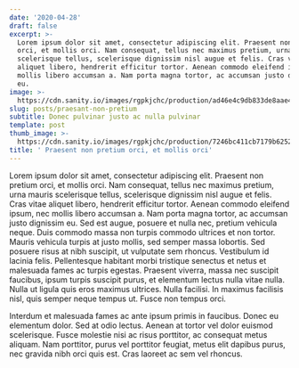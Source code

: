 ```yaml
---
date: '2020-04-28'
draft: false
excerpt: >-
  Lorem ipsum dolor sit amet, consectetur adipiscing elit. Praesent non pretium
  orci, et mollis orci. Nam consequat, tellus nec maximus pretium, urna mauris
  scelerisque tellus, scelerisque dignissim nisl augue et felis. Cras vitae
  aliquet libero, hendrerit efficitur tortor. Aenean commodo eleifend ipsum, nec
  mollis libero accumsan a. Nam porta magna tortor, ac accumsan justo dignissim
  eu. 
image: >-
  https://cdn.sanity.io/images/rgpkjchc/production/ad46e4c9db833de8aae447473d67c02cbae19ac3-5616x3744.jpg
slug: posts/praesant-non-pretium
subtitle: Donec pulvinar justo ac nulla pulvinar
template: post
thumb_image: >-
  https://cdn.sanity.io/images/rgpkjchc/production/7246bc411cb7179b6252e01fe1b70839876827ef-2678x1785.jpg
title: ' Praesent non pretium orci, et mollis orci'
---
```

Lorem ipsum dolor sit amet, consectetur adipiscing elit. Praesent non pretium orci, et mollis orci. Nam consequat, tellus nec maximus pretium, urna mauris scelerisque tellus, scelerisque dignissim nisl augue et felis. Cras vitae aliquet libero, hendrerit efficitur tortor. Aenean commodo eleifend ipsum, nec mollis libero accumsan a. Nam porta magna tortor, ac accumsan justo dignissim eu. Sed est augue, posuere et nulla nec, pretium vehicula neque. Duis commodo massa non turpis commodo ultrices et non tortor. Mauris vehicula turpis at justo mollis, sed semper massa lobortis. Sed posuere risus at nibh suscipit, ut vulputate sem rhoncus. Vestibulum id lacinia felis. Pellentesque habitant morbi tristique senectus et netus et malesuada fames ac turpis egestas. Praesent viverra, massa nec suscipit faucibus, ipsum turpis suscipit purus, et elementum lectus nulla vitae nulla. Nulla ut ligula quis eros maximus ultrices. Nulla facilisi. In maximus facilisis nisl, quis semper neque tempus ut. Fusce non tempus orci.

Interdum et malesuada fames ac ante ipsum primis in faucibus. Donec eu elementum dolor. Sed at odio lectus. Aenean at tortor vel dolor euismod scelerisque. Fusce molestie nisi ac risus porttitor, ac consequat metus aliquam. Nam porttitor, purus vel porttitor feugiat, metus elit dapibus purus, nec gravida nibh orci quis est. Cras laoreet ac sem vel rhoncus.